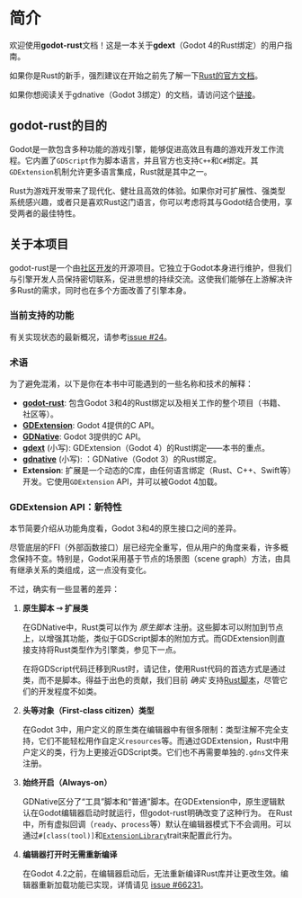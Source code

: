 <!--
  ~ Copyright (c) godot-rust; Bromeon and contributors.
  ~ This Source Code Form is subject to the terms of the Mozilla Public
  ~ License, v. 2.0. If a copy of the MPL was not distributed with this
  ~ file, You can obtain one at https://mozilla.org/MPL/2.0/.
-->

# 简介

欢迎使用**godot-rust**文档！这是一本关于**gdext**（Godot 4的Rust绑定）的用户指南。

如果你是Rust的新手，强烈建议在开始之前先了解一下[Rust的官方文档](https://doc.rust-lang.org/book/)。

如果你想阅读关于gdnative（Godot 3绑定）的文档，请访问这个[链接](https://godot-rust.github.io/gdnative-book/)。


## godot-rust的目的

Godot是一款包含多种功能的游戏引擎，能够促进高效且有趣的游戏开发工作流程。它内置了`GDScript`作为脚本语言，并且官方也支持`C++`和`C#`绑定。其`GDExtension`机制允许更多语言集成，Rust就是其中之一。

Rust为游戏开发带来了现代化、健壮且高效的体验。如果你对可扩展性、强类型系统感兴趣，或者只是喜欢Rust这门语言，你可以考虑将其与Godot结合使用，享受两者的最佳特性。


## 关于本项目

godot-rust是一个由[社区开发][github-contributors]的开源项目。它独立于Godot本身进行维护，但我们与引擎开发人员保持密切联系，促进思想的持续交流。这使我们能够在上游解决许多Rust的需求，同时也在多个方面改善了引擎本身。


### 当前支持的功能

有关实现状态的最新概况，请参考[issue #24][features]。


### 术语

为了避免混淆，以下是你在本书中可能遇到的一些名称和技术的解释：

- [**godot-rust**][ref-godot-rust]: 包含Godot 3和4的Rust绑定以及相关工作的整个项目（书籍、社区等）。
- [**GDExtension**][ref-godot-gdext]: Godot 4提供的C API。
- [**GDNative**][ref-godot-gdnative]:  Godot 3提供的C API。
- [**gdext**][github-gdext] (小写): GDExtension（Godot 4）的Rust绑定——本书的重点。
- [**gdnative**][github-gdnative] (小写): ：GDNative（Godot 3）的Rust绑定。
- **Extension**: 扩展是一个动态的C库，由任何语言绑定（Rust、C++、Swift等）开发。它使用`GDExtension` API，并可以被Godot 4加载。


### GDExtension API：新特性

本节简要介绍从功能角度看，Godot 3和4的原生接口之间的差异。

尽管底层的FFI（外部函数接口）层已经完全重写，但从用户的角度来看，许多概念保持不变。特别是，Godot采用基于节点的场景图（scene graph）方法，由具有继承关系的类组成，这一点没有变化。

不过，确实有一些显著的差异：


1. **原生脚本 ⇾ 扩展类**

   在GDNative中，Rust类可以作为 _原生脚本_ 注册。这些脚本可以附加到节点上，以增强其功能，类似于GDScript脚本的附加方式。而GDExtension则直接支持将Rust类型作为引擎类，参见下一点。

   在将GDScript代码迁移到Rust时，请记住，使用Rust代码的首选方式是通过类，而不是脚本。得益于出色的贡献，我们目前 _确实_ 支持[Rust脚本][api-obj-script]，尽管它们的开发程度不如类。


2. **头等对象（First-class citizen）类型**

   在Godot 3中，用户定义的原生类在编辑器中有很多限制：类型注解不完全支持，它们不能轻松用作自定义`resources`等。而通过GDExtension，Rust中用户定义的类，行为上更接近GDScript类。它们也不再需要单独的`.gdns`文件来注册。

3. **始终开启（Always-on）**

   GDNative区分了“工具”脚本和“普通”脚本。在GDExtension中，原生逻辑默认在Godot编辑器启动时就运行，但godot-rust明确改变了这种行为。
   在Rust中，所有虚拟回调（`ready`、`process`等）默认在编辑器模式下不会调用。可以通过`#[class(tool)]`和[`ExtensionLibrary`][extension-library-doc]trait来配置此行为。

4. **编辑器打开时无需重新编译**

   在Godot 4.2之前，在编辑器启动后，无法重新编译Rust库并让更改生效。编辑器重新加载功能已实现，详情请见 [issue #66231]。


[features]: https://github.com/godot-rust/gdextension/issues/24
[issue #66231]: https://github.com/godotengine/godot/issues/66231
[extension-library-doc]: https://godot-rust.github.io/docs/gdext/master/godot/init/trait.ExtensionLibrary.html#method.editor_run_behavior

[api-obj-script]: https://godot-rust.github.io/docs/gdext/master/godot/obj/script/index.html
[github-contributors]: https://github.com/godot-rust/gdext/graphs/contributors
[github-gdext]: https://github.com/godot-rust/gdext
[github-gdnative]: https://github.com/godot-rust/gdnative
[ref-godot-gdext]: https://docs.godotengine.org/en/stable/tutorials/scripting/gdextension/what_is_gdextension.html
[ref-godot-gdnative]: https://docs.godotengine.org/en/3.5/tutorials/scripting/gdnative/what_is_gdnative.html
[ref-godot-rust]: https://godot-rust.github.io/
